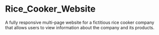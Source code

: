 # Rice_Cooker_Website
A fully responsive multi-page website for a fictitious rice cooker company that allows users to view information about the company and its products. 
